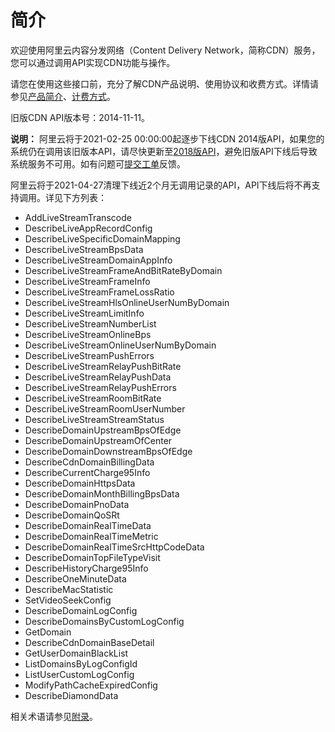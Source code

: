 # 简介

欢迎使用阿里云内容分发网络（Content Delivery Network，简称CDN）服务，您可以通过调用API实现CDN功能与操作。

请您在使用这些接口前，充分了解CDN产品说明、使用协议和收费方式。详情请参见[产品简介](/cn.zh-CN/产品简介/什么是阿里云CDN.md)、[计费方式](/cn.zh-CN/产品定价/计费方式/基础服务计费.md)。

旧版CDN API版本号：2014-11-11。

**说明：** 阿里云将于2021-02-25 00:00:00起逐步下线CDN 2014版API，如果您的系统仍在调用该旧版本API，请尽快更新至[2018版API](/cn.zh-CN/新版API参考/简介.md)，避免旧版API下线后导致系统服务不可用。如有问题可[提交工单](https://selfservice.console.aliyun.com/ticket/createIndex)反馈。

阿里云将于2021-04-27清理下线近2个月无调用记录的API，API下线后将不再支持调用。详见下方列表：

-   AddLiveStreamTranscode
-   DescribeLiveAppRecordConfig
-   DescribeLiveSpecificDomainMapping
-   DescribeLiveStreamBpsData
-   DescribeLiveStreamDomainAppInfo
-   DescribeLiveStreamFrameAndBitRateByDomain
-   DescribeLiveStreamFrameInfo
-   DescribeLiveStreamFrameLossRatio
-   DescribeLiveStreamHlsOnlineUserNumByDomain
-   DescribeLiveStreamLimitInfo
-   DescribeLiveStreamNumberList
-   DescribeLiveStreamOnlineBps
-   DescribeLiveStreamOnlineUserNumByDomain
-   DescribeLiveStreamPushErrors
-   DescribeLiveStreamRelayPushBitRate
-   DescribeLiveStreamRelayPushData
-   DescribeLiveStreamRelayPushErrors
-   DescribeLiveStreamRoomBitRate
-   DescribeLiveStreamRoomUserNumber
-   DescribeLiveStreamStreamStatus
-   DescribeDomainUpstreamBpsOfEdge
-   DescribeDomainUpstreamOfCenter
-   DescribeDomainDownstreamBpsOfEdge
-   DescribeCdnDomainBillingData
-   DescribeCurrentCharge95Info
-   DescribeDomainHttpsData
-   DescribeDomainMonthBillingBpsData
-   DescribeDomainPnoData
-   DescribeDomainQoSRt
-   DescribeDomainRealTimeData
-   DescribeDomainRealTimeMetric
-   DescribeDomainRealTimeSrcHttpCodeData
-   DescribeDomainTopFileTypeVisit
-   DescribeHistoryCharge95Info
-   DescribeOneMinuteData
-   DescribeMacStatistic
-   SetVideoSeekConfig
-   DescribeDomainLogConfig
-   DescribeDomainsByCustomLogConfig
-   GetDomain
-   DescribeCdnDomainBaseDetail
-   GetUserDomainBlackList
-   ListDomainsByLogConfigId
-   ListUserCustomLogConfig
-   ModifyPathCacheExpiredConfig
-   DescribeDiamondData

相关术语请参见[附录](/cn.zh-CN/旧版API参考/附录.md)。

